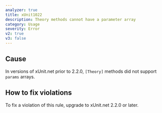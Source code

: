 ```yaml
---
analyzer: true
title: xUnit1022
description: Theory methods cannot have a parameter array
category: Usage
severity: Error
v2: true
v3: false
---
```


## Cause

In versions of xUnit.net prior to 2.2.0, `[Theory]` methods did not support `params` arrays.

## How to fix violations

To fix a violation of this rule, upgrade to xUnit.net 2.2.0 or later.
